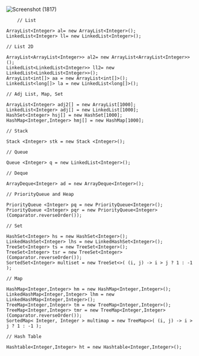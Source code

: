 ![Screenshot (1817)](https://github.com/ShadmanShariar/My_Java_Template_For_Competitive_Programming/assets/75669228/b165a541-4973-4123-86a8-062d289dbcb2)

        // List
	
	ArrayList<Integer> al= new ArrayList<Integer>();
	LinkedList<Integer> ll= new LinkedList<Integer>();
	
	// List 2D
	
	ArrayList<ArrayList<Integer>> al2= new ArrayList<ArrayList<Integer>>();
	LinkedList<LinkedList<Integer>> ll2= new LinkedList<LinkedList<Integer>>();
	ArrayList<int[]> aa = new ArrayList<int[]>();
	LinkedList<long[]> la = new LinkedList<long[]>();
	
	// Adj List, Map, Set
	
	ArrayList<Integer> adj2[] = new ArrayList[1000];
	LinkedList<Integer> adj[] = new LinkedList[1000];
	HashSet<Integer> hsj[] = new HashSet[1000];
	HashMap<Integer,Integer> hmj[] = new HashMap[1000];

	// Stack
	
	Stack <Integer> stk = new Stack <Integer>();
	
	// Queue
	
	Queue <Integer> q = new LinkedList<Integer>();
	
	// Deque
	
	ArrayDeque<Integer> ad = new ArrayDeque<Integer>();
	
	// PriorityQueue and Heap
	
	PriorityQueue <Integer> pq = new PriorityQueue<Integer>();
	PriorityQueue <Integer> pqr = new PriorityQueue<Integer>(Comparator.reverseOrder());
	
	// Set 
	
	HashSet<Integer> hs = new HashSet<Integer>();
	LinkedHashSet<Integer> lhs = new LinkedHashSet<Integer>();
	TreeSet<Integer> ts = new TreeSet<Integer>();
	TreeSet<Integer> tsr = new TreeSet<Integer>(Comparator.reverseOrder());
	SortedSet<Integer> multiset = new TreeSet<>( (i, j) -> i > j ? 1 : -1 );
	
	// Map
	
	HashMap<Integer,Integer> hm = new HashMap<Integer,Integer>();
	LinkedHashMap<Integer,Integer> lhm = new LinkedHashMap<Integer,Integer>();
	TreeMap<Integer,Integer> tm = new TreeMap<Integer,Integer>();
	TreeMap<Integer,Integer> tmr = new TreeMap<Integer,Integer>(Comparator.reverseOrder());
	SortedMap< Integer, Integer > multimap = new TreeMap<>( (i, j) -> i > j ? 1 : -1 );
	
	// Hash Table
	
	Hashtable<Integer,Integer> ht = new Hashtable<Integer,Integer>();
